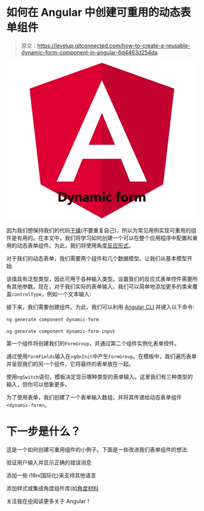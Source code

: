 # 如何在 Angular 中创建可重用的动态表单组件

> 原文：<https://levelup.gitconnected.com/how-to-create-a-reusable-dynamic-form-component-in-angular-6d4463d254da>

![](img/146494ac1fc77bc5c617be0a6ff0479b.png)

因为我们想保持我们的代码[干燥](https://angular.io/guide/styleguide#t-dry-try-to-be-dry)(不要重复自己)，所以为常见用例实现可重用的组件是有用的。在本文中，我们将学习如何创建一个可以在整个应用程序中配置和重用的动态表单组件。为此，我们将使用角度[反应形式](https://angular.io/guide/reactive-forms)。

对于我们的动态表单，我们需要两个组件和几个数据模型。让我们从基本模型开始:

该值具有泛型类型，因此可用于各种输入类型。设置我们的反应式表单控件需要所有其他参数。现在，对于我们实际的表单输入，我们可以简单地添加更多的类来覆盖`controlType`，例如一个文本输入:

接下来，我们需要创建组件。为此，我们可以利用 [Angular CLI](https://angular.io/cli) 并键入以下命令:

`ng generate component dynamic-form`

`ng generate component dynamic-form-input`

第一个组件将创建我们的`FormGroup`，并通过第二个组件实例化表单控件。

通过使用`formFields`输入在`ngOnInit`中产生`FormGroup`。在模板中，我们遍历表单并呈现我们的另一个组件，它将最终的表单放在一起。

使用`ngSwitch`语句，模板决定显示哪种类型的表单输入。这里我们有三种类型的输入，但你可以想象更多。

为了使用表单，我们创建了一个表单输入数组，并将其传递给动态表单组件`<dynamic-form>`。

# 下一步是什么？

这是一个如何创建可重用组件的小例子。下面是一些改进我们表单组件的想法:

验证用户输入并显示正确的错误消息

添加一些 i18n(国际化)来支持其他语言

添加样式或集成角度组件库(如[角度材料](https://material.angular.io/)

关注我在[中](https://saackef.com)阅读更多关于 Angular！
